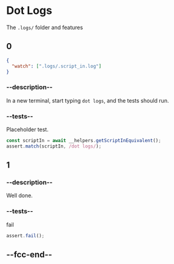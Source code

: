 # Dot Logs

The `.logs/` folder and features

## 0

```json
{
  "watch": [".logs/.script_in.log"]
}
```

### --description--

In a new terminal, start typing `dot logs`, and the tests should run.

### --tests--

Placeholder test.

```js
const scriptIn = await __helpers.getScriptInEquivalent();
assert.match(scriptIn, /dot logs/);
```

## 1

### --description--

Well done.

### --tests--

fail

```js
assert.fail();
```

## --fcc-end--
